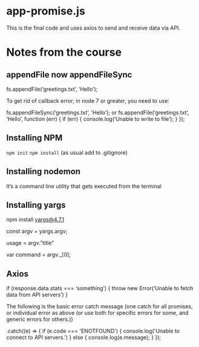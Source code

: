 # app-promise.js
This is the final code and uses axios to send and receive data via API. 

# Notes from the course

## appendFile now appendFileSync
fs.appendFile(‘greetings.txt’, ‘Hello’);

To get rid of callback error; in node 7 or greater, you need to use:

fs.appendFileSync(‘greetings.txt’, ‘Hello’);
or 
fs.appendFile(‘greetings.txt’, ‘Hello’, function (err) {
if (err) {
console.log(‘Unable to write to file’);
}
});


## Installing NPM
`npm init`
`npm install` (as usual add to .gitignore)


## Installing nodemon
It’s a command line utility that gets executed from the terminal


## Installing yargs
npm install yargs@4.7.1

const argv = yargs.argv;

usage = argv.”title”

var command = argv._[0];

## Axios
if (response.data.stats === ‘something’) {
throw new Error(‘Unable to fetch data from API servers’)
}


The following is the basic error catch message (one catch for all promises, or individual error as above (or use both for specific errors for some, and generic errors for others.))


.catch((e) => {
    if (e.code === 'ENOTFOUND') {
        console.log('Unable to connect to API servers.')
    } else {
        console.log(e.message);
    }
});
